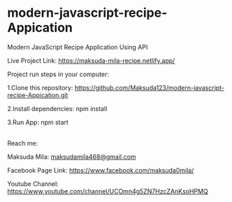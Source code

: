 # modern-javascript-recipe-Appication
Modern JavaScript Recipe Application Using API

Live Project Link: https://maksuda-mila-recipe.netlify.app/
<br/>


Project run steps in your computer:

1.Clone this repository:
https://github.com/Maksuda123/modern-javascript-recipe-Appication.git

2.Install dependencies:
npm install

3.Run App:
npm start

<br/>
Reach me:

Maksuda Mila: maksudamila468@gmail.com

Facebook Page Link: https://www.facebook.com/maksuda0mila/

Youtube Channel: https://www.youtube.com/channel/UCOmn4g5ZN7HzcZAnKsoHPMQ
